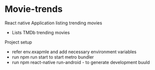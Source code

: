 # Movie-trends
React native Application listing trending movies
- Lists TMDb trending movies

Project setup
- refer env.exapmle and add necessary environment variables
- run npm run start to start metro bundler
- run npm react-native run-android - to generate development buuld
